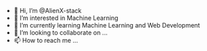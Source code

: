 - 👋 Hi, I’m @AlienX-stack
- 👀 I’m interested in Machine Learning
- 🌱 I’m currently learning Machine Learning and Web Development
- 💞️ I’m looking to collaborate on ...
- 📫 How to reach me ...

<!---
AlienX-stack/AlienX-stack is a ✨ special ✨ repository because its `README.md` (this file) appears on your GitHub profile.
You can click the Preview link to take a look at your changes.
--->
